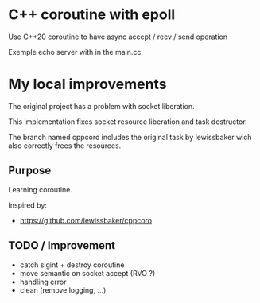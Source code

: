# C++ coroutine with epoll

Use C++20 coroutine to have async accept / recv / send operation

Exemple echo server with in the main.cc

# My local improvements

The original project has a problem with socket liberation. 

This implementation fixes socket resource liberation and task destructor. 

The branch named cppcoro includes the original task by lewissbaker wich also correctly frees the resources. 

## Purpose

Learning coroutine.

Inspired by:
* https://github.com/lewissbaker/cppcoro

## TODO / Improvement

* catch sigint + destroy coroutine
* move semantic on socket accept (RVO ?)
* handling error
* clean (remove logging, ...)

